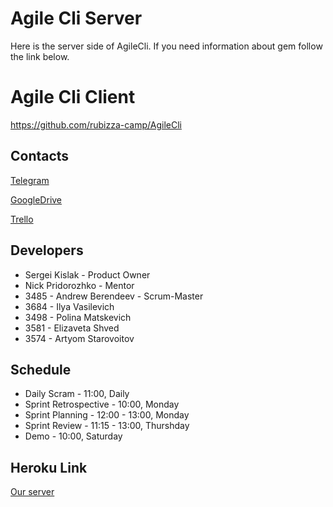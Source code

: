 # Agile Cli Server

Here is the server side of AgileCli. If you need information about gem follow the link below.

# Agile Cli Client

https://github.com/rubizza-camp/AgileCli

## Contacts

[Telegram](https://t.me/agilepod)

[GoogleDrive](https://drive.google.com/drive/folders/1N7fMJFVe09M5Cjfta86SCtbWEr_sBdoe)

[Trello](https://trello.com/b/dLrdzQZp/agile-cli)

## Developers

* Sergei Kislak - Product Owner
* Nick Pridorozhko - Mentor
* 3485 - Andrew Berendeev - Scrum-Master
* 3684 - Ilya Vasilevich
* 3498 - Polina Matskevich
* 3581 - Elizaveta Shved
* 3574 - Artyom Starovoitov

## Schedule

* Daily Scram - 11:00, Daily
* Sprint Retrospective - 10:00, Monday
* Sprint Planning - 12:00 - 13:00, Monday
* Sprint Review - 11:15 - 13:00, Thurshday
* Demo - 10:00, Saturday

## Heroku Link

[Our server](https://agile-cli.herokuapp.com)